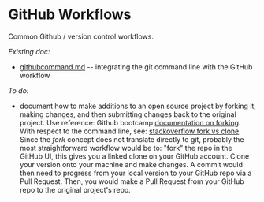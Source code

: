 # GitHub Workflows  
Common Github / version control workflows.  

*Existing doc:*
* [githubcommand.md](../master/githubcommand.md) -- integrating the git command line with the GitHub workflow

*To do:*   
* document how to make additions to an open source project by forking it, making changes, and then submitting changes back to the original project. Use reference: Github bootcamp [documentation on forking](https://help.github.com/articles/fork-a-repo/). With respect to the command line, see: [stackoverflow fork vs clone](http://stackoverflow.com/questions/6286571/git-fork-is-git-clone). Since the *fork* concept does not translate directly to git, probably the most straightforward workflow would be to: "fork" the repo in the GitHub UI, this gives you a linked clone on your GitHub account. Clone your version onto your machine and make changes. A commit would then need to progress from your local version to your GitHub repo via a Pull Request. Then, you would make a Pull Request from your GitHub repo to the original project's repo.

